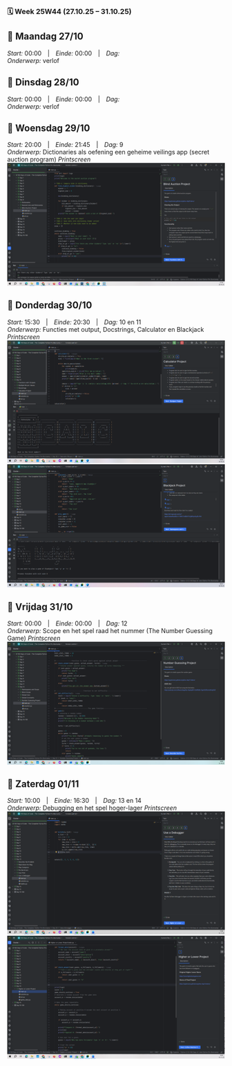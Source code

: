 ### 🗓️ Week 25W44 (27.10.25 – 31.10.25)

## 📅 Maandag 27/10
*Start:* 00:00 | *Einde:* 00:00 | *Dag:*<br>
*Onderwerp:* verlof

## 📅 Dinsdag 28/10
*Start:* 00:00 | *Einde:* 00:00 | *Dag:*<br>
*Onderwerp:* verlof

## 📅 Woensdag 29/10
*Start:* 20:00 | *Einde:* 21:45 | *Dag:* 9<br>
*Onderwerp:* Dictionaries als oefening een geheime veilings app (secret auction program)
*Printscreen*
![Python omgeving](../images/oktober_2025/woensdag_29_oktober.PNG)

## 📅 Donderdag 30/10
*Start:* 15:30 | *Einde:* 20:30 | *Dag:* 10 en 11<br>
*Onderwerp:* Functies met output, Docstrings, Calculator en Blackjack
*Printscreen*
![Python omgeving](../images/oktober_2025/donderdag_30_oktober1.PNG)
![Python omgeving](../images/oktober_2025/donderdag_30_oktober2.PNG)

## 📅 Vrijdag 31/10
*Start:* 00:00 | *Einde:* 00:00 | *Dag:* 12<br>
*Onderwerp:* Scope en het spel raad het nummer (The Number Guessing Game)
*Printscreen*
![Python omgeving](../images/oktober_2025/vrijdag_31_oktober.png)

## 📅 Zaterdag 01/11
*Start:* 10:00 | *Einde:* 16:30 | *Dag:* 13 en 14<br>
*Onderwerp:* Debugging en het spel hoger-lager
*Printscreen*
![Python omgeving](../images/oktober_2025/zaterdag_01_november1.PNG)
![Python omgeving](../images/oktober_2025/zaterdag_01_november2.PNG)